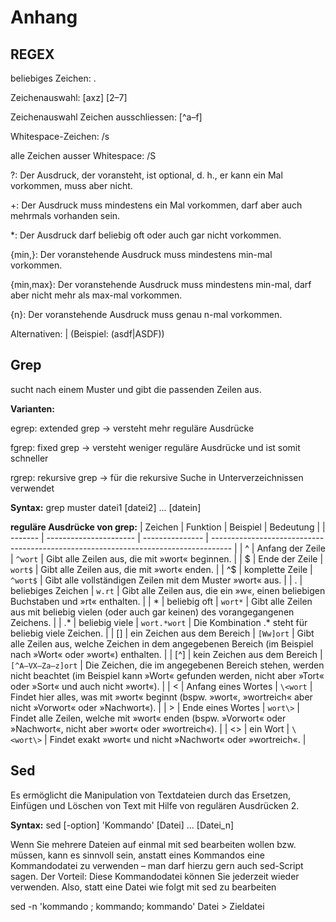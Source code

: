 # Anhang
## REGEX
beliebiges Zeichen: .

Zeichenauswahl: [axz] [2–7]

Zeichenauswahl Zeichen ausschliessen: [^a–f]

Whitespace-Zeichen: /s

alle Zeichen ausser Whitespace: /S

?:	Der Ausdruck, der voransteht, ist optional, d. h., er kann ein Mal vorkommen, muss aber nicht.

+:	Der Ausdruck muss mindestens ein Mal vorkommen, darf aber auch mehrmals vorhanden sein.
  
*:	Der Ausdruck darf beliebig oft oder auch gar nicht vorkommen.
  
{min,}:	Der voranstehende Ausdruck muss mindestens min-mal vorkommen.

{min,max}:	Der voranstehende Ausdruck muss mindestens min-mal, darf aber nicht mehr als max-mal vorkommen.

{n}:	Der voranstehende Ausdruck muss genau n-mal vorkommen.

Alternativen: | (Beispiel: (asdf|ASDF))

## Grep
sucht nach einem Muster und gibt die passenden Zeilen aus.

**Varianten:**

egrep: extended grep -> versteht mehr reguläre Ausdrücke

fgrep: fixed grep -> versteht weniger reguläre Ausdrücke und ist somit schneller

rgrep: rekursive grep -> für die rekursive Suche in Unterverzeichnissen verwendet

**Syntax:**
grep muster datei1 [datei2] ... [datein]

**reguläre Ausdrücke von grep:**
| Zeichen | Funktion               | Beispiel        | Bedeutung                                                                           |
| ------- | ---------------------- | --------------- | ----------------------------------------------------------------------------------- |
| ^       | Anfang der Zeile       | `^wort`         | Gibt alle Zeilen aus, die mit »wort« beginnen.                                     |
| $       | Ende der Zeile         | `wort$`         | Gibt alle Zeilen aus, die mit »wort« enden.                                        |
| ^$      | komplette Zeile        | `^wort$`        | Gibt alle vollständigen Zeilen mit dem Muster »wort« aus.                           |
| .       | beliebiges Zeichen     | `w.rt`          | Gibt alle Zeilen aus, die ein »w«, einen beliebigen Buchstaben und »rt« enthalten. |
| *       | beliebig oft           | `wort*`         | Gibt alle Zeilen aus mit beliebig vielen (oder auch gar keinen) des vorangegangenen Zeichens. |
| .*      | beliebig viele         | `wort.*wort`    | Die Kombination .* steht für beliebig viele Zeichen.                                |
| []      | ein Zeichen aus dem Bereich | `[Ww]ort`  | Gibt alle Zeilen aus, welche Zeichen in dem angegebenen Bereich (im Beispiel nach »Wort« oder »wort«) enthalten. |
| [^]     | kein Zeichen aus dem Bereich | `[^A–VX–Za–z]ort` | Die Zeichen, die im angegebenen Bereich stehen, werden nicht beachtet (im Beispiel kann »Wort« gefunden werden, nicht aber »Tort« oder »Sort« und auch nicht »wort«). |
| \<      | Anfang eines Wortes    | `\<wort`        | Findet hier alles, was mit »wort« beginnt (bspw. »wort«, »wortreich« aber nicht »Vorwort« oder »Nachwort«). |
| \>      | Ende eines Wortes      | `wort\>`        | Findet alle Zeilen, welche mit »wort« enden (bspw. »Vorwort« oder »Nachwort«, nicht aber »wort« oder »wortreich«). |
| \<\>    | ein Wort               | `\<wort\>`      | Findet exakt »wort« und nicht »Nachwort« oder »wortreich«.                          |



## Sed
Es ermöglicht die Manipulation von Textdateien durch das Ersetzen, Einfügen und Löschen von Text mit Hilfe von regulären Ausdrücken 2.

**Syntax:**
sed [-option] 'Kommando' [Datei] ... [Datei_n]


Wenn Sie mehrere Dateien auf einmal mit sed bearbeiten wollen bzw. müssen, kann es sinnvoll sein, anstatt eines Kommandos eine Kommandodatei zu verwenden – man darf hierzu gern auch sed-Script sagen. Der Vorteil: Diese Kommandodatei können Sie jederzeit wieder verwenden. Also, statt eine Datei wie folgt mit sed zu bearbeiten

sed -n 'kommando ; kommando; kommando' Datei > Zieldatei
